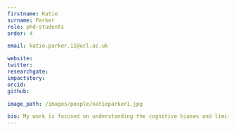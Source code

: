 ```yaml
---
firstname: Katie
surname: Parker
role: phd-students
order: 4

email: katie.parker.11@ucl.ac.uk

website: 
twitter:
researchgate:
impactstory:
orcid:
github:

image_path: /images/people/katieparker1.jpg

bio: My work is focused on understanding the cognitive biases and limitations involved in human probabilistic judgment and choice. I am interested in the effects of different informational frames and formats on decision making where numerical and statistical data is involved. Applications of my work include systems and interface recommendations to support professional forecasting and monitoring judgments, and consumer decision making in health, well being and financial contexts.
---
```


